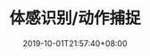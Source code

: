 ---
weight: 10
title: "体感识别/动作捕捉"
description: ""
date: 2019-10-01T21:57:40+08:00
lastmod: 2020-01-01T16:45:40+08:00
draft: false
ico: '<svg class="icon" aria-hidden="true"><use xlink:href="#icon-wenzhang"></use></svg>'
news: ["GameFi"]
hidePage: true
---